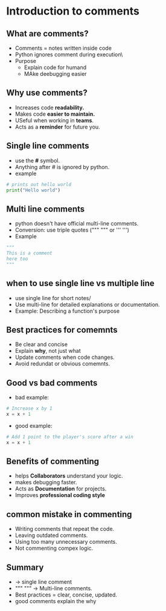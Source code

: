 # Introduction to comments

## What are comments?

- Comments = notes written inside code
- Python ignores comment during execution\
- Purpose
  - Explain code for humand
  - MAke deebugging easier

## Why use comments?

- Increases code **readability.**
- Makes code **easier to maintain.**
- USeful when working in **teams**.
- Acts as a **reminder** for future you.

## Single line comments

- use the **#** symbol.
- Anything after # is ignored by python.
- example
  
```python
# prints out hello world
print("Hello world")
```

## Multi line comments

- python doesn't have official multi-line comments.
- Conversion: use triple quotes (""" """ or ''' ''')
- Example

```python
"""
This is a comment
here too
"""
```

## when to use single line vs multiple line

- use single line for short notes/
- Use multi-line for detailed explanations or documentation.
- Example: Describing a function's purpose

## Best practices for comemnts

- Be clear and concise
- Explain **why**, not just what
- Update comments when code changes.
- Avoid redundat or obvious comemnts.

## Good vs bad comments

- bad example:

```python
# Increase x by 1
x = x + 1
```

- good example:

```python
# Add 1 point to the player's score after a win
x = x + 1
```

## Benefits of commenting

- helps **Collaborators** understand your logic.
- makes debugging faster.
- Acts as **Documentation** for projects.
- Improves **professional coding style**

## common mistake in commenting

- Writing comments that repeat the code.
- Leaving outdated comments.
- Using too many unnecessary comments.
- Not commenting compex logic.

## Summary

- -> single line comment
- """ """ -> Multi-line comments.
- Best practices = clear, concise, updated.
- good comments explain the why
